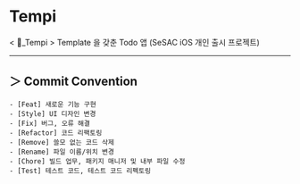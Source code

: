 # Tempi
&lt; 📁_Tempi > Template 을 갖춘 Todo 앱 (SeSAC iOS 개인 출시 프로젝트)

---
## ＞ Commit Convention
```
- [Feat] 새로운 기능 구현
- [Style] UI 디자인 변경
- [Fix] 버그, 오류 해결
- [Refactor] 코드 리팩토링
- [Remove] 쓸모 없는 코드 삭제
- [Rename] 파일 이름/위치 변경
- [Chore] 빌드 업무, 패키지 매니저 및 내부 파일 수정
- [Test] 테스트 코드, 테스트 코드 리펙토링
```
